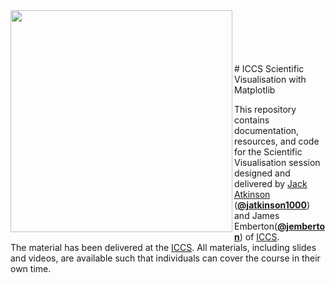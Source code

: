 <img src="https://iccs.cam.ac.uk/sites/iccs.cam.ac.uk/files/logo2_1.png"  width="355" align="left">
<br><br><br><br><br>
# ICCS Scientific Visualisation with Matplotlib

This repository contains documentation, resources, and code for the Scientific Visualisation session designed and delivered by [Jack Atkinson](https://jackatkinson.net/) ([**@jatkinson1000**](https://github.com/jatkinson1000))
and James Emberton([**@jemberton**](https://github.com/j-emberton)) of [ICCS](https://github.com/Cambridge-ICCS).  
The material has been delivered at the [ICCS](https://iccs.cam.ac.uk/events/iccs-summer-school-2024).
All materials, including slides and videos, are available such that individuals can cover the course in their own time.
